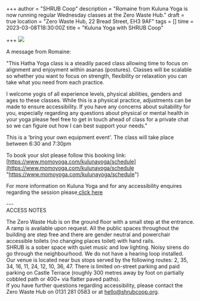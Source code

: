 +++
author = "SHRUB Coop"
description = "Romaine from Kuluna Yoga is now running regular Wednesday classes at the Zero Waste Hub."
draft = true
location = "Zero Waste Hub, 22 Bread Street, EH3 9AF"
tags = []
time = 2023-03-08T18:30:00Z
title = "Kuluna Yoga with SHRUB Coop"

+++
![](https://res.cloudinary.com/shrub-co-op/image/upload/v1668678520/shrubcoop.org/media/314747042_9077079032317636_1706437886631321066_n_mrkszi.jpg)

A message from Romaine:

"This Hatha Yoga class is a steadily paced class allowing time to focus on alignment and enjoyment within asanas (postures). Classes will be scalable so whether you want to focus on strength, flexibility or relaxation you can take what you need from each practice.

I welcome yogis of all experience levels, physical abilities, genders and ages to these classes. While this is a physical practice, adjustments can be made to ensure accessibility. If you have any concerns about suitability for you, especially regarding any questions about physical or mental health in your yoga please feel free to get in touch ahead of class for a private chat so we can figure out how I can best support your needs."

This is a 'bring your own equipment event'. The class will take place between 6:30 and 7:30pm

To book your slot please follow this booking link: [https://www.momoyoga.com/kulunayoga/schedule](https://www.momoyoga.com/kulunayoga/schedule "https://www.momoyoga.com/kulunayoga/schedule")

For more information on Kuluna Yoga and for any accessibility enquires regarding the session please[ click here](https://kulunayoga.carrd.co/)

\---  
ACCESS NOTES

The Zero Waste Hub is on the ground floor with a small step at the entrance. A ramp is available upon request. All the public spaces throughout the building are step free and there are gender neutral and powerchair accessible toilets (no changing places toilet) with hand rails.  
SHRUB is a sober space with quiet music and low lighting. Noisy sirens do go through the neighbourhood. We do not have a hearing loop installed.  
Our venue is located near bus stops served by the following routes: 2, 35, 34, 16, 11, 24, 12, 10, 36, 47. There is limited on-street parking and paid parking on Castle Terrace (roughly 300 metres away by foot on partially cobbled path or 400+ via flatter paved paths).  
If you have further questions regarding accessibility, please contact the Zero Waste Hub on 0131 281 0583 or at hello@shrubcoop.org.